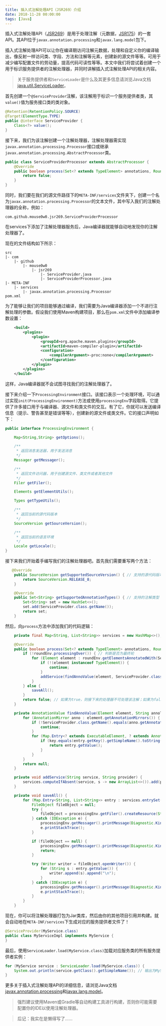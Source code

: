 ```yaml
---
title: 插入式注解处理API（JSR269）介绍
date: 2018-11-28 00:00:00
tags: [Java]
---
```

插入式注解处理API（[JSR269](https://www.jcp.org/en/jsr/detail?id=269)）是用于处理注解（元数据，[JSR175](https://www.jcp.org/en/jsr/detail?id=269)）的一套API。其API位于`javax.annotation.processing`和`javax.lang.model`包下。

插入式注解处理API可以让你在编译期访问注解元数据，处理和自定义你的编译输出，像反射一样访问类、字段、方法和注解等元素，创建新的源文件等等。可用于减少编写配置文件的劳动量，提高代码可读性等等。本文中我们将尝试着创建一个用于标识服务提供者的注解处理器，并同时讲解插入式注解处理API的相关内容。

> 关于服务提供者和`ServiceLoader`是什么及其更多信息请浏览Java文档[java.util.ServiceLoader](https://docs.oracle.com/javase/8/docs/api/java/util/ServiceLoader.html)。

首先创建一个`@ServiceProvider`注解，该注解用于标识一个服务提供者类，其`value()`值为服务接口类的类对象。
```java
@Retention(RetentionPolicy.SOURCE)
@Target(ElementType.TYPE)
public @interface ServiceProvider {
    Class<?> value();
}
```

接下来，我们为该注解创建一个注解处理器，注解处理器需实现`javax.annotation.processing.Processor`接口或继承`javax.annotation.processing.AbstractProcessor`类。
```java
public class ServiceProviderProcessor extends AbstractProcessor {
    @Override
    public boolean process(Set<? extends TypeElement> annotations, RoundEnvironment roundEnv) {
        return false;
    }
}
```

同时，我们要在我们的源文件路径下的`META-INF/services`文件夹下，创建一个名为`javax.annotation.processing.Processor`的文本文件，其中写入我们的注解处理器的全称，例如：
```
com.github.mouse0w0.jsr269.ServiceProviderProcessor
```

在services下添加了注解处理器服务后，Java编译器就能够自动地发现你的注解处理器了。

现在的文件结构如下所示：
```
src
|- com
    |- github
        |- mouse0w0
            |- jsr269
                |- ServiceProvider.java
                |- ServiceProviderProcessor.java
|- META-INF
    |- services
        |- javax.annotation.processing.Processor
pom.xml
```

为了能够让我们的项目能够通过编译，我们需要为Java编译器添加一个不进行注解处理的参数。假设我们使用Maven构建项目，那么在`pom.xml`文件中添加编译参数设置：
```xml
    <build>
        <plugins>
            <plugin>
                <groupId>org.apache.maven.plugins</groupId>
                <artifactId>maven-compiler-plugin</artifactId>
                <configuration>
                    <compilerArgument>-proc:none</compilerArgument>
                </configuration>
            </plugin>
        </plugins>
    </build>
```
这样，Java编译器就不会试图寻找我们的注解处理器了。

接下来介绍一下`ProcessingEnvironment`接口。该接口表示一个处理环境，可以通过实现`init(ProcessingEnvironment)`方法或使用`processingEnv`字段取得。它提供了许多接口用于与编译器、源文件和类文件的交互。有了它，你就可以发送编译信息（提示、警告甚至是错误等等），创建新的源文件或类文件。它的接口声明如下：
```java
public interface ProcessingEnvironment {

    Map<String,String> getOptions();

    /**
     * 返回消息发送器，用于发送消息
     */
    Messager getMessager();

    /**
     * 返回文件访问器，用于创建源文件、类文件或者其他文件
     */
    Filer getFiler();

    Elements getElementUtils();

    Types getTypeUtils();

    /**
     * 返回当前的源代码版本
     */
    SourceVersion getSourceVersion();

    /**
     * 返回当前的语言环境
     */
    Locale getLocale();
}
```

接下来我们开始着手编写我们的注解处理器吧。首先我们需要重写两个方法：
```java
   @Override
    public SourceVersion getSupportedSourceVersion() { // 支持的源代码版本
        return SourceVersion.RELEASE_8;
    }

    @Override
    public Set<String> getSupportedAnnotationTypes() { // 支持的注解类型
        Set<String> set = new HashSet<>();
        set.add(ServiceProvider.class.getName());
        return set;
    }
```

然后，向`process`方法中添加我们的代码逻辑：
```java
    private final Map<String, List<String>> services = new HashMap<>();

    @Override
    public boolean process(Set<? extends TypeElement> annotations, RoundEnvironment roundEnv) {
        if (!roundEnv.processingOver()) { // 判断是否为最终轮
            for (Element element : roundEnv.getElementsAnnotatedWith(ServiceProvider.class)) {
                if (!(element instanceof TypeElement)) {
                    continue;
                }
                addService(findAnnoValue(element, ServiceProvider.class.getName(), "value").getValue().toString(), ((TypeElement) element).getQualifiedName().toString());
            }
        } else {
            saveAll();
        }
        return false; // 如果为true，则接下来的处理器不可处理该注解；如果为false，则接下来的处理器可以处理该处理器处理的注解。
    }

    private AnnotationValue findAnnoValue(Element element, String annoType, String key) {
        for (AnnotationMirror anno : element.getAnnotationMirrors()) {
            if (!ServiceProvider.class.getName().equals(anno.getAnnotationType().toString())) {
                continue;
            }
            for (Map.Entry<? extends ExecutableElement, ? extends AnnotationValue> entry : anno.getElementValues().entrySet()) {
                if (key.equals(entry.getKey().getSimpleName().toString())) {
                    return entry.getValue();
                }
            }
        }
        return null;
    }

    private void addService(String service, String provider) {
        services.computeIfAbsent(service, s -> new ArrayList<>()).add(provider);
    }

    private void saveAll() {
        for (Map.Entry<String, List<String>> entry : services.entrySet()) {
            FileObject fileObject = null;
            try {
                fileObject = processingEnv.getFiler().createResource(StandardLocation.CLASS_OUTPUT, "", "META-INF/services/" + entry.getKey());
            } catch (IOException e) {
                processingEnv.getMessager().printMessage(Diagnostic.Kind.ERROR, e.getMessage());
                e.printStackTrace();
            }

            if (fileObject == null) {
                processingEnv.getMessager().printMessage(Diagnostic.Kind.ERROR, "Cannot create file object for " + entry.getKey());
                return;
            }

            try (Writer writer = fileObject.openWriter()) {
                for (String s : entry.getValue()) {
                    writer.append(s).append("\n");
                }
            } catch (IOException e) {
                processingEnv.getMessager().printMessage(Diagnostic.Kind.ERROR, e.getMessage());
                e.printStackTrace();
            }
        }
    }
```

现在，你可以将注解处理器打包为Jar类库，然后由你的其他项目引用并构建。就会自动地在`META-INF/services`下生成对应的服务提供者文件了！
```java
@ServiceProvider(MyService.class)
public class MyServiceImpl implements MyService {
}
```

最后，使用`ServiceLoader.load(MyService.class)`加载对应服务类的所有服务提供者实例：
```java
for (MyService service : ServiceLoader.load(MyService.class)) {
    System.out.println(service.getClass().getSimpleName()); // 输出为MyServiceImpl
}
```

更多关于插入式注解处理API的详细信息，请浏览Java文档[javax.annotation.processing](https://docs.oracle.com/javase/8/docs/api/javax/annotation/processing/package-summary.html)和[javax.lang.model](https://docs.oracle.com/javase/8/docs/api/javax/lang/model/package-summary.html)。

> 强烈建议使用Maven或Gradle等自动构建工具进行构建，否则你可能需要配置你的IDE以使用注解处理器。

> 后记：我实在是懒得写了......